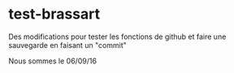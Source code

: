 # test-brassart

Des modifications pour tester les fonctions de github et faire une sauvegarde en faisant un "commit"

Nous sommes le 06/09/16
